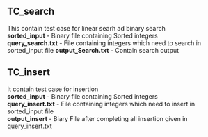  ## TC_search    
This contain test case for linear searh ad binary search       
**sorted_input** - Binary file containing Sorted integers   
**query_search.txt** - File containing integers which need to search in sorted_input file 
**output_Search.txt** - Contain search output  

 
 ## TC_insert  
 It contain test case for insertion   
 **sorted_input** - Binary file containing Sorted integers  
 **query_insert.txt** - File containing integers which need to insert in sorted_input file    
 **output_insert** - Biary File after completing all insertion given in query_insert.txt   

